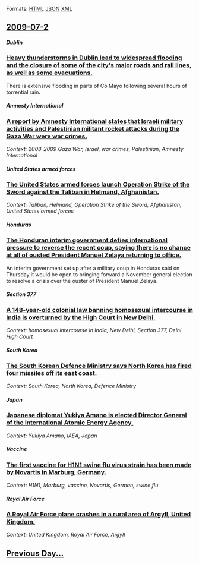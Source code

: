 
Formats: [HTML](2009/07/2/index.html)  [JSON](2009/07/2/index.json)  [XML](2009/07/2/index.xml)  

## [2009-07-2](/news/2009/07/2/index.md)

##### Dublin
### [ Heavy thunderstorms in Dublin lead to widespread flooding and the closure of some of the city's major roads and rail lines, as well as some evacuations. ](/news/2009/07/2/heavy-thunderstorms-in-dublin-lead-to-widespread-flooding-and-the-closure-of-some-of-the-city-s-major-roads-and-rail-lines-as-well-as-some.md)
There is extensive flooding in parts of Co Mayo following several hours of torrential rain.

##### Amnesty International
### [ A report by Amnesty International states that Israeli military activities and Palestinian militant rocket attacks during the Gaza War were war crimes. ](/news/2009/07/2/a-report-by-amnesty-international-states-that-israeli-military-activities-and-palestinian-militant-rocket-attacks-during-the-gaza-war-were.md)
_Context: 2008-2009 Gaza War, Israel, war crimes, Palestinian, Amnesty International_

##### United States armed forces
### [ The United States armed forces launch Operation Strike of the Sword against the Taliban in Helmand, Afghanistan. ](/news/2009/07/2/the-united-states-armed-forces-launch-operation-strike-of-the-sword-against-the-taliban-in-helmand-afghanistan.md)
_Context: Taliban, Helmand, Operation Strike of the Sword, Afghanistan, United States armed forces_

##### Honduras
### [ The Honduran interim government defies international pressure to reverse the recent coup, saying there is no chance at all of ousted President Manuel Zelaya returning to office. ](/news/2009/07/2/the-honduran-interim-government-defies-international-pressure-to-reverse-the-recent-coup-saying-there-is-no-chance-at-all-of-ousted-presid.md)
An interim government set up after a military coup in Honduras said on Thursday it would be open to bringing forward a November general election to resolve a crisis over the ouster of President Manuel Zelaya.

##### Section 377
### [ A 148-year-old colonial law banning homosexual intercourse in India is overturned by the High Court in New Delhi. ](/news/2009/07/2/a-148-year-old-colonial-law-banning-homosexual-intercourse-in-india-is-overturned-by-the-high-court-in-new-delhi.md)
_Context: homosexual intercourse in India, New Delhi, Section 377, Delhi High Court_

##### South Korea
### [ The South Korean Defence Ministry says North Korea has fired four missiles off its east coast. ](/news/2009/07/2/the-south-korean-defence-ministry-says-north-korea-has-fired-four-missiles-off-its-east-coast.md)
_Context: South Korea, North Korea, Defence Ministry_

##### Japan
### [ Japanese diplomat Yukiya Amano is elected Director General of the International Atomic Energy Agency. ](/news/2009/07/2/japanese-diplomat-yukiya-amano-is-elected-director-general-of-the-international-atomic-energy-agency.md)
_Context: Yukiya Amano, IAEA, Japan_

##### Vaccine
### [ The first vaccine for H1N1 swine flu virus strain has been made by Novartis in Marburg, Germany. ](/news/2009/07/2/the-first-vaccine-for-h1n1-swine-flu-virus-strain-has-been-made-by-novartis-in-marburg-germany.md)
_Context: H1N1, Marburg, vaccine, Novartis, German, swine flu_

##### Royal Air Force
### [ A Royal Air Force plane crashes in a rural area of Argyll, United Kingdom. ](/news/2009/07/2/a-royal-air-force-plane-crashes-in-a-rural-area-of-argyll-united-kingdom.md)
_Context: United Kingdom, Royal Air Force, Argyll_

## [Previous Day...](/news/2009/07/1/index.md)

